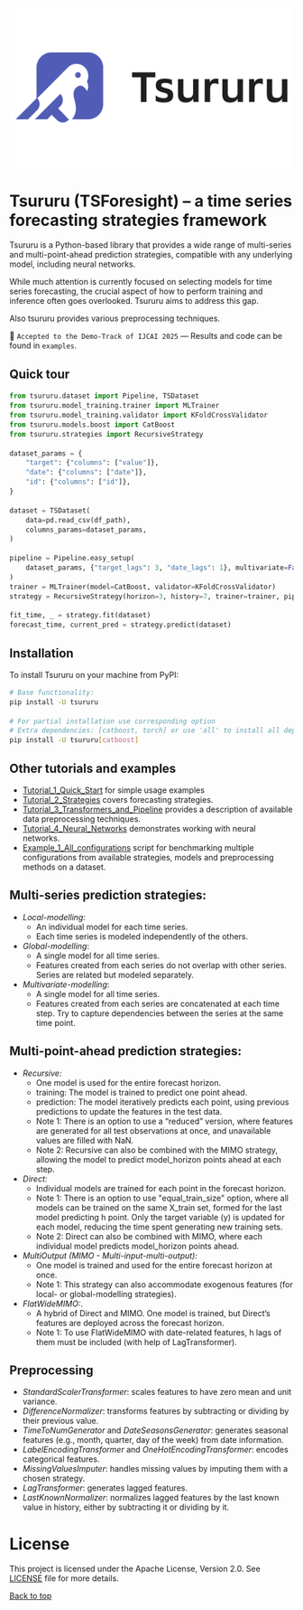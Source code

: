 ![tsururu_logo](imgs/tsururu_logo.png)

# Tsururu (TSForesight) – a time series forecasting strategies framework

Tsururu is a Python-based library that provides a wide range of multi-series and multi-point-ahead prediction strategies, compatible with any underlying model, including neural networks. 

While much attention is currently focused on selecting models for time series forecasting, the crucial aspect of how to perform training and inference often goes overlooked. Tsururu aims to address this gap. 

Also tsururu provides various preprocessing techniques.

🎉 `Accepted to the Demo-Track of IJCAI 2025` — Results and code can be found in `examples`.

<a name="quicktour"></a>
## Quick tour

```python
from tsururu.dataset import Pipeline, TSDataset
from tsururu.model_training.trainer import MLTrainer
from tsururu.model_training.validator import KFoldCrossValidator
from tsururu.models.boost import CatBoost
from tsururu.strategies import RecursiveStrategy

dataset_params = {
    "target": {"columns": ["value"]},
    "date": {"columns": ["date"]},
    "id": {"columns": ["id"]},
}

dataset = TSDataset(
    data=pd.read_csv(df_path),
    columns_params=dataset_params,
)

pipeline = Pipeline.easy_setup(
    dataset_params, {"target_lags": 3, "date_lags": 1}, multivariate=False
)
trainer = MLTrainer(model=CatBoost, validator=KFoldCrossValidator)
strategy = RecursiveStrategy(horizon=3, history=7, trainer=trainer, pipeline=pipeline)

fit_time, _ = strategy.fit(dataset)
forecast_time, current_pred = strategy.predict(dataset)
```

<a name="installation"></a>
## Installation
To install Tsururu on your machine from PyPI:
```bash
# Base functionality:
pip install -U tsururu

# For partial installation use corresponding option
# Extra dependencies: [catboost, torch] or use 'all' to install all dependencies
pip install -U tsururu[catboost]
```

<a name="examples"></a>
## Other tutorials and examples

* [Tutorial_1_Quick_Start](https://github.com/sb-ai-lab/tsururu/blob/main/examples/Tutorial_1_Quick_start.ipynb) for simple usage examples
* [Tutorial_2_Strategies](https://github.com/sb-ai-lab/tsururu/blob/main/examples/Tutorial_2_Strategies.ipynb) covers forecasting strategies.
* [Tutorial_3_Transformers_and_Pipeline](https://github.com/sb-ai-lab/tsururu/blob/main/examples/Tutorial_3_Transformers_and_Pipeline.ipynb) provides a description of available data preprocessing techniques.
* [Tutorial_4_Neural_Networks](https://github.com/sb-ai-lab/tsururu/blob/main/examples/Tutorial_4_Neural_Networks.ipynb) demonstrates working with neural networks.
* [Example_1_All_configurations](https://github.com/sb-ai-lab/tsururu/blob/main/examples/Example_1_All_configurations.py) script for benchmarking multiple configurations from available strategies, models and preprocessing methods on a dataset.

<a name="description"></a>
## Multi-series prediction strategies:
- _Local-modelling_:
  - An individual model for each time series. 
  - Each time series is modeled independently of the others.
- _Global-modelling_:
  - A single model for all time series.
  - Features created from each series do not overlap with other series. Series are related but modeled separately.
- _Multivariate-modelling_:
  - A single model for all time series. 
  - Features created from each series are concatenated at each time step. Try to capture dependencies between the series at the same time point.

## Multi-point-ahead prediction strategies:
- _Recursive:_ 
	- One model is used for the entire forecast horizon. 
	- training: The model is trained to predict one point ahead.
	- prediction: The model iteratively predicts each point, using previous predictions to update the features in the test data.
	- Note 1: There is an option to use a “reduced” version, where features are generated for all test observations at once, and unavailable values are filled with NaN.
	- Note 2: Recursive can also be combined with the MIMO strategy, allowing the model to predict model_horizon points ahead at each step.
- _Direct:_ 
	- Individual models are trained for each point in the forecast horizon.
	- Note 1: There is an option to use "equal_train_size" option, where all models can be trained on the same X_train set, formed for the last model predicting h point. Only the target variable (y) is updated for each model, reducing the time spent generating new training sets.
	- Note 2: Direct can also be combined with MIMO, where each individual model predicts model_horizon points ahead.
- _MultiOutput (MIMO - Multi-input-multi-output):_
 	- One model is trained and used for the entire forecast horizon at once. 
	- Note 1: This strategy can also accommodate exogenous features (for local- or global-modelling strategies).
- _FlatWideMIMO:_.
	- A hybrid of Direct and MIMO. One model is trained, but Direct’s features are deployed across the forecast horizon.
	- Note 1: To use FlatWideMIMO with date-related features, h lags of them must be included (with help of LagTransformer).


## Preprocessing
- _StandardScalerTransformer_: scales features to have zero mean and unit variance.
- _DifferenceNormalizer_: transforms features by subtracting or dividing by their previous value.
- _TimeToNumGenerator_ and _DateSeasonsGenerator_: generates seasonal features (e.g., month, quarter, day of the week) from date information.
- _LabelEncodingTransformer_ and _OneHotEncodingTransformer_: encodes categorical features.
- _MissingValuesImputer_: handles missing values by imputing them with a chosen strategy.
- _LagTransformer_: generates lagged features. 
- _LastKnownNormalizer_: normalizes lagged features by the last known value in history, either by subtracting it or dividing by it.

<a name="license"></a>
# License
This project is licensed under the Apache License, Version 2.0. See [LICENSE](https://github.com/sb-ai-lab/tsururu/blob/master/LICENSE) file for more details.

[Back to top](#toc)